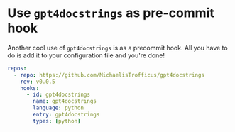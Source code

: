# Use `gpt4docstrings` as pre-commit hook

Another cool use of `gpt4docstrings` is as a precommit hook.
All you have to do is add it to your configuration file and you're done!

```yaml
repos:
  - repo: https://github.com/MichaelisTrofficus/gpt4docstrings
    rev: v0.0.5
    hooks:
      - id: gpt4docstrings
        name: gpt4docstrings
        language: python
        entry: gpt4docstrings
        types: [python]
```
